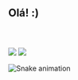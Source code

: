 ## Olá! :)



<div>


<div style="display: inline_block"><br>
    
</div>
    
   ###
    
<div> 
    
  <div> 

  <a href = "mailto:camilamafioletti01@gmail.com"><img src="https://img.shields.io/badge/-Gmail-%23333?style=for-the-badge&logo=gmail&logoColor=white" target="_blank"></a>
  <a href="https:" target="_blank"><img src="https://img.shields.io/badge/-LinkedIn-%230077B5?style=for-the-badge&logo=linkedin&logoColor=white" target="_blank"></a> 
        
</div>

  ![Snake animation](https://github.com/camilamafioletti/camilamafioletti/blob/output/github-contribution-grid-snake.svg)


